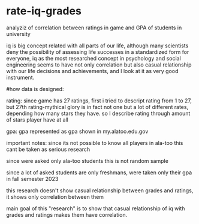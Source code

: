 # rate-iq-grades
analyziz of correlation between ratings in game and GPA of students in university

iq is big concept related with all parts of our life, although many scientists deny the possibility of assessing life successes in a standardized form for everyone, iq as the most researched concept in psychology and social engineering seems to have not only correlation but also casual relationship with our life decisions and achievements, and I look at it as very good instrument.

#how data is designed:

rating:
since game has 27 ratings, first i tried to descript rating from 1 to 27, but 27th rating-mythical glory is in fact not one but a lot of different rates, depending how many stars they have. so I describe rating through  amount of stars player have at all

gpa:
gpa represented as gpa shown in my.alatoo.edu.gov

important notes:
since its not possible to know all players in ala-too this cant be taken as serious research

since were asked only ala-too students this is not random sample

since a lot of asked students are only freshmans, were taken only their gpa in fall semester 2023

this research doesn't show casual relationship between grades and ratings, it shows only correlation between them


main goal of this "research" is to show that casual relationship of iq with grades and ratings makes them have correlation.
